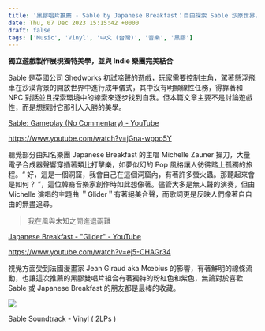 ```yaml
---
title: '黑膠唱片推薦 - Sable by Japanese Breakfast：自由探索 Sable 沙原世界，伴隨孤獨卻平靜的樂聲氛圍'
date: Thu, 07 Dec 2023 15:15:42 +0000
draft: false
tags: ['Music', 'Vinyl', '中文 (台灣)', '音樂', '黑膠']
---
```


**獨立遊戲製作展現獨特美學，並與 Indie 樂團完美結合**

Sable 是英國公司 Shedworks 初試啼聲的遊戲，玩家需要控制主角，駕著懸浮飛車在沙漠背景的開放世界中進行成年儀式，其中沒有明顯線性任務，得靠著和 NPC 對話並且探索環境中的線索來逐步找到自我。但本篇文章主要不是討論遊戲性，而是想探討它那引人入勝的美學。

[Sable: Gameplay (No Commentary) - YouTube](https://www.youtube.com/watch?v=jGna-wppo5Y)

https://www.youtube.com/watch?v=jGna-wppo5Y

聽覺部分由知名樂團 Japanese Breakfast 的主唱 Michelle Zauner 操刀，大量電子合成器聲響穿插著類比打擊樂，如夢似幻的 Pop 風格讓人彷彿踏上孤獨的旅程。“ 好，這是一個洞窟，我會自己在這個洞窟內，有著許多螢火蟲。那聽起來會是如何？ ”，這位韓裔音樂家創作時如此想像著。儘管大多是無人聲的演奏，但由 Michelle 演唱的主題曲 ＂Glider＂有著絕美合聲，而歌詞更是反映人們像著自自由的無盡追尋。

> 我在風與未知之間進退兩難

[Japanese Breakfast - "Glider" - YouTube](https://www.youtube.com/watch?v=ej5-CHAGr34)

https://www.youtube.com/watch?v=ej5-CHAGr34

視覺方面受到法國漫畫家 Jean Giraud aka Mœbius 的影響，有著鮮明的線條流動，也讓這次推薦的黑膠雙唱片組合有著獨特的粉紅色和紫色，無論對於喜歡 Sable 或 Japanese Breakfast 的朋友都是最棒的收藏。

![](https://www.aphorizm.com/wp-content/uploads/2023/12/image-2-1024x599.png)

Sable Soundtrack - Vinyl ( 2LPs )